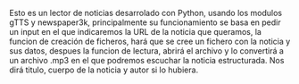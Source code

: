Esto es un lector de noticias desarrolado con Python, usando los modulos gTTS y newspaper3k, principalmente su funcionamiento se basa en pedir un input en el que indicaremos la URL de la noticia que queramos, la funcion de creación de ficheros, hará que se cree un fichero con la noticia y sus datos, despues la funcion de lectura, abrirá el archivo y lo convertirá a un archivo .mp3 en el que podremos escuchar la noticia estructurada. Nos dirá titulo, cuerpo de la noticia y autor si lo hubiera. 